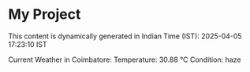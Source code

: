# My Project

This content is dynamically generated in Indian Time (IST): 2025-04-05 17:23:10 IST


Current Weather in Coimbatore:
Temperature: 30.88 °C
Condition: haze
